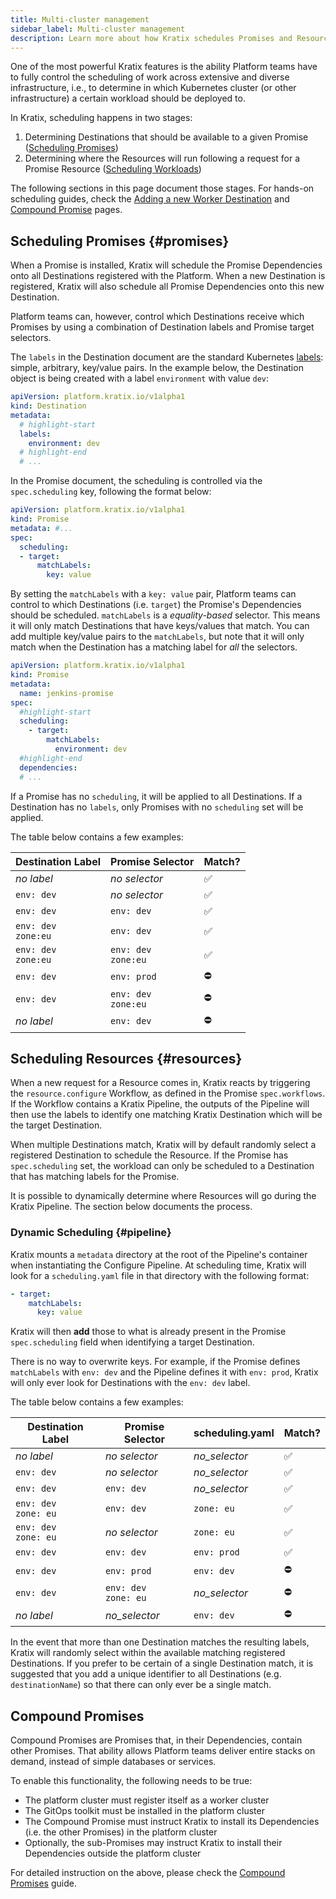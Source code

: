 ```yaml
---
title: Multi-cluster management
sidebar_label: Multi-cluster management
description: Learn more about how Kratix schedules Promises and Resources, and how you can control the scheduling process.
---
```


One of the most powerful Kratix features is the ability Platform teams have to
fully control the scheduling of work across extensive and diverse infrastructure, i.e., to
determine in which Kubernetes cluster (or other infrastructure) a certain workload should be deployed to.

In Kratix, scheduling happens in two stages:

1. Determining Destinations that should be available to a given Promise ([Scheduling
   Promises](#promises))
1. Determining where the Resources will run following a request for a Promise Resource ([Scheduling Workloads](#resources))

The following sections in this page document those stages. For hands-on scheduling guides,
check the [Adding a new Worker Destination](../guides/scheduling) and [Compound
Promise](../guides/compound-promises) pages.

## Scheduling Promises {#promises}

When a Promise is installed, Kratix will schedule the Promise Dependencies onto
all Destinations registered with the Platform. When a new Destination is registered, Kratix will also schedule all Promise Dependencies onto this new Destination.

Platform teams can, however, control which Destinations receive which Promises by
using a combination of Destination labels and Promise target selectors.

The `labels` in the Destination document are the standard Kubernetes
[labels](https://kubernetes.io/docs/concepts/overview/working-with-objects/labels/):
simple, arbitrary, key/value pairs. In the example below, the Destination object is
being created with a label `environment` with value `dev`:

```yaml title="worker-2.yaml"
apiVersion: platform.kratix.io/v1alpha1
kind: Destination
metadata:
  # highlight-start
  labels:
    environment: dev
  # highlight-end
  # ...
```

In the Promise document, the scheduling is controlled via the `spec.scheduling`
key, following the format below:

```yaml
apiVersion: platform.kratix.io/v1alpha1
kind: Promise
metadata: #...
spec:
  scheduling:
  - target:
      matchLabels:
        key: value
```

By setting the `matchLabels` with a `key: value` pair, Platform teams can
control to which Destinations (i.e. `target`) the Promise's Dependencies should be
scheduled. `matchLabels` is a _equality-based_ selector. This means it will only
match Destinations that have keys/values that match. You can add multiple key/value pairs to the `matchLabels`, but note that it will only match when the Destination has a matching label for _all_ the selectors.

```yaml title=jenkins-promise.yaml
apiVersion: platform.kratix.io/v1alpha1
kind: Promise
metadata:
  name: jenkins-promise
spec:
  #highlight-start
  scheduling:
    - target:
        matchLabels:
          environment: dev
  #highlight-end
  dependencies:
  # ...
```

If a Promise has no `scheduling`, it will be applied to all Destinations. If a
Destination has no `labels`, only Promises with no `scheduling` set will be applied.

The table below contains a few examples:

| Destination Label           | Promise Selector            | Match? |
| --------------------------- | --------------------------- | ------ |
| _no label_                  | _no selector_               | ✅     |
| `env: dev`                  | _no selector_               | ✅     |
| `env: dev`                  | `env: dev`                  | ✅     |
| `env: dev` <br /> `zone:eu` | `env: dev`                  | ✅     |
| `env: dev` <br /> `zone:eu` | `env: dev` <br /> `zone:eu` | ✅     |
| `env: dev`                  | `env: prod`                 | ⛔️    |
| `env: dev`                  | `env: dev` <br /> `zone:eu` | ⛔️    |
| _no label_                  | `env: dev`                  | ⛔️    |

## Scheduling Resources {#resources}

When a new request for a Resource comes in, Kratix reacts by triggering the `resource.configure` Workflow, as defined in the Promise `spec.workflows`. If the Workflow contains a Kratix Pipeline, the outputs of the Pipeline will then use the labels to identify one matching Kratix Destination which will be the target Destination.

When multiple Destinations match, Kratix will by default randomly select a registered Destination to schedule the Resource. If the Promise has `spec.scheduling` set, the workload can only be scheduled to a Destination that has matching labels for the Promise.

It is possible to dynamically determine where Resources will go during the Kratix Pipeline. The section below documents the process.

### Dynamic Scheduling {#pipeline}

Kratix mounts a `metadata` directory at the root of the Pipeline's container when
instantiating the Configure Pipeline. At scheduling time, Kratix will look for a
`scheduling.yaml` file in that directory with the following format:

```yaml
- target:
    matchLabels:
      key: value
```

Kratix will then **add** those to what is already present in the Promise
`spec.scheduling` field when identifying a target Destination.

There is no way to overwrite keys. For example, if the Promise defines
`matchLabels` with `env: dev` and the Pipeline defines it with `env: prod`,
Kratix will only ever look for Destinations with the `env: dev` label.

The table below contains a few examples:

| Destination Label            | Promise Selector             | scheduling.yaml | Match? |
| ---------------------------- | ---------------------------- | ---------------------- | ------ |
| _no label_                   | _no selector_                | _no_selector_          | ✅     |
| `env: dev`                   | _no selector_                | _no_selector_          | ✅     |
| `env: dev`                   | `env: dev`                   | _no_selector_          | ✅     |
| `env: dev` <br /> `zone: eu` | `env: dev`                   | `zone: eu`             | ✅     |
| `env: dev` <br /> `zone: eu` | _no selector_                | `zone: eu`             | ✅     |
| `env: dev`                   | `env: dev`                   | `env: prod`            | ✅     |
| `env: dev`                   | `env: prod`                  | `env: dev`             | ⛔️     |
| `env: dev`                   | `env: dev` <br /> `zone: eu` | _no_selector_          | ⛔️     |
| _no label_                   | _no_selector_                | `env: dev`             | ⛔️     |

In the event that more than one Destination matches the resulting labels, Kratix
will randomly select within the available matching registered Destinations. If you
prefer to be certain of a single Destination match, it is suggested that you add a
unique identifier to all Destinations (e.g. `destinationName`) so that there can only
ever be a single match.

## Compound Promises

Compound Promises are Promises that, in their Dependencies, contain other
Promises. That ability allows Platform teams deliver entire stacks on demand,
instead of simple databases or services.

To enable this functionality, the following needs to be true:

- The platform cluster must register itself as a worker cluster
- The GitOps toolkit must be installed in the platform cluster
- The Compound Promise must instruct Kratix to install its Dependencies (i.e. the other Promises)
  in the platform cluster
- Optionally, the sub-Promises may instruct Kratix to install their Dependencies outside the
  platform cluster

For detailed instruction on the above, please check the [Compound
Promises](../guides/compound-promises) guide.
